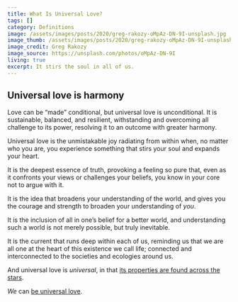 ```yaml
---
title: What Is Universal Love?
tags: []
category: Definitions
image: /assets/images/posts/2020/greg-rakozy-oMpAz-DN-9I-unsplash.jpg
image_thumb: /assets/images/posts/2020/greg-rakozy-oMpAz-DN-9I-unsplash_thumbnail.jpg
image_credit: Greg Rakozy
image_source: https://unsplash.com/photos/oMpAz-DN-9I
living: true
excerpt: It stirs the soul in all of us.
---
```


## Universal love is harmony

Love can be “made” conditional, but universal love is unconditional. It is sustainable, balanced, and resilient, withstanding and overcoming all challenge to its power, resolving it to an outcome with greater harmony.

Universal love is the unmistakable joy radiating from within when, no matter who you are, you experience something that stirs your soul and expands your heart.

It is the deepest essence of truth, provoking a feeling so pure that, even as it confronts your views or challenges your beliefs, you know in your core not to argue with it.

It is the idea that broadens your understanding of the world, and gives you the courage and strength to broaden your understanding of _you_.

It is the inclusion of all in one’s belief for a better world, and understanding such a world is not merely possible, but truly inevitable.

It is the current that runs deep within each of us, reminding us that we are all one at the heart of this existence we call life; connected and interconnected to the societies and ecologies around us.

And universal love is _universal_, in that [its properties are found across the stars](https://goinglovefirst.com/models/universal-growth-model).

_We_ can [be universal love](https://goinglovefirst.com/how-to/create-better-world-tomorrow).
